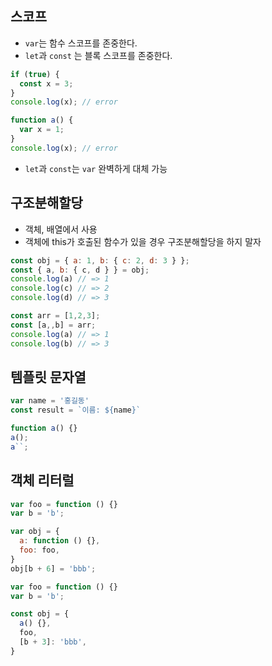 ## 스코프
- `var`는 함수 스코프를 존중한다.
- `let`과 `const` 는 블록 스코프를 존중한다.
```js
if (true) {
  const x = 3;
}
console.log(x); // error

function a() {
  var x = 1;
}
console.log(x); // error
```
- `let`과 `const`는 `var` 완벽하게 대체 가능
## 구조분해할당
- 객체, 배열에서 사용
- 객체에 this가 호출된 함수가 있을 경우 구조분해할당을 하지 말자
```js
const obj = { a: 1, b: { c: 2, d: 3 } };
const { a, b: { c, d } } = obj;
console.log(a) // => 1
console.log(c) // => 2
console.log(d) // => 3
``` 
```js
const arr = [1,2,3];
const [a,,b] = arr;
console.log(a) // => 1
console.log(b) // => 3
``` 
## 템플릿 문자열
```js
var name = '홍길동'
const result = `이름: ${name}`

function a() {}
a();
a``;
```
## 객체 리터럴
```js
var foo = function () {}
var b = 'b';

var obj = {
  a: function () {},
  foo: foo,
}
obj[b + 6] = 'bbb';
```
```js
var foo = function () {}
var b = 'b';

const obj = {
  a() {},
  foo,
  [b + 3]: 'bbb',
}
```